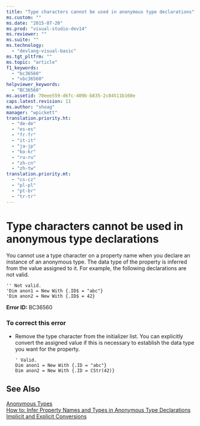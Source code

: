 ```yaml
---
title: "Type characters cannot be used in anonymous type declarations"
ms.custom: ""
ms.date: "2015-07-20"
ms.prod: "visual-studio-dev14"
ms.reviewer: ""
ms.suite: ""
ms.technology: 
  - "devlang-visual-basic"
ms.tgt_pltfrm: ""
ms.topic: "article"
f1_keywords: 
  - "bc36560"
  - "vbc36560"
helpviewer_keywords: 
  - "BC36560"
ms.assetid: 70eee559-d6fc-409b-b835-2c84511b160e
caps.latest.revision: 11
ms.author: "shoag"
manager: "wpickett"
translation.priority.ht: 
  - "de-de"
  - "es-es"
  - "fr-fr"
  - "it-it"
  - "ja-jp"
  - "ko-kr"
  - "ru-ru"
  - "zh-cn"
  - "zh-tw"
translation.priority.mt: 
  - "cs-cz"
  - "pl-pl"
  - "pt-br"
  - "tr-tr"
---
```

# Type characters cannot be used in anonymous type declarations
You cannot use a type character on a property name when you declare an instance of an anonymous type. The data type of the property is inferred from the value assigned to it. For example, the following declarations are not valid.  
  
```vb#  
'' Not valid.  
'Dim anon1 = New With {.ID$ = "abc"}  
'Dim anon2 = New With {.ID$ = 42}  
```  
  
 **Error ID:** BC36560  
  
### To correct this error  
  
-   Remove the type character from the initializer list. You can explicitly convert the assigned value if this is necessary to establish the data type you want for the property.  
  
    ```vb#  
    ' Valid.  
    Dim anon1 = New With {.ID = "abc"}  
    Dim anon2 = New With {.ID = CStr(42)}  
    ```  
  
## See Also  
 [Anonymous Types](../Topic/Anonymous%20Types%20\(Visual%20Basic\).md)   
 [How to: Infer Property Names and Types in Anonymous Type Declarations](../Topic/How%20to:%20Infer%20Property%20Names%20and%20Types%20in%20Anonymous%20Type%20Declarations%20\(Visual%20Basic\).md)   
 [Implicit and Explicit Conversions](../Topic/Implicit%20and%20Explicit%20Conversions%20\(Visual%20Basic\).md)
